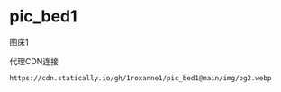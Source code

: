 # pic_bed1
图床1



代理CDN连接

```
https://cdn.statically.io/gh/1roxanne1/pic_bed1@main/img/bg2.webp
```

